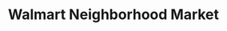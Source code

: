---
title: "Walmart Neighborhood Market"
url: /hoover/walmart-neighborhood-market-lorna-road/
shop: supermarket
---